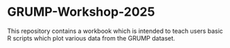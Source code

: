 # GRUMP-Workshop-2025
This repository contains a workbook which is intended to teach users basic R scripts which plot various data from the GRUMP dataset.
